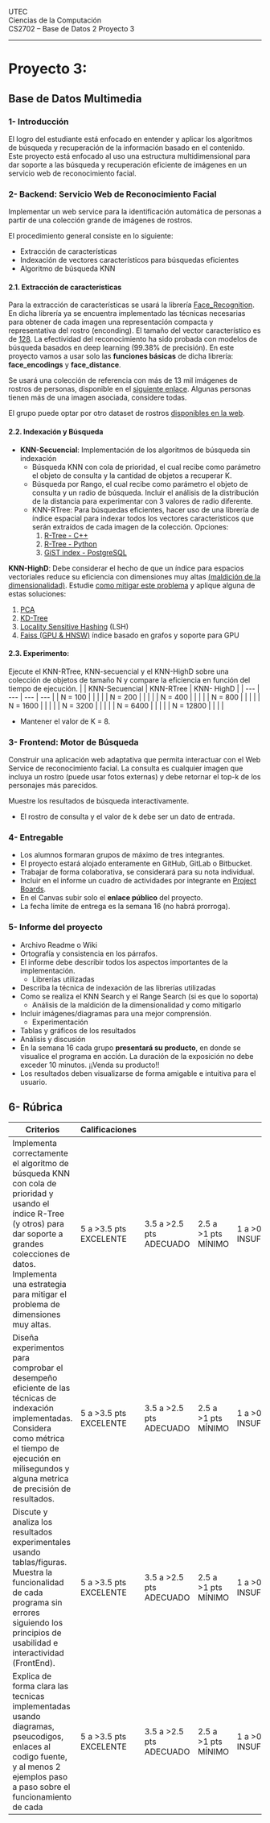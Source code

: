UTEC  
Ciencias de la Computación  
CS2702 – Base de Datos 2 Proyecto 3  

---
# Proyecto 3:
## Base de Datos Multimedia

### **1- Introducción**
El logro del estudiante está enfocado en entender y aplicar los algoritmos de búsqueda y recuperación de la información basado en el contenido.  
Este proyecto está enfocado al uso una estructura multidimensional para dar soporte a las búsqueda y recuperación eficiente de imágenes en un servicio web de reconocimiento facial.
 
### **2- Backend:** Servicio Web de Reconocimiento Facial
Implementar un web service para la identificación automática de personas a partir de una colección grande de imágenes de rostros.  

El procedimiento general consiste en lo siguiente:
- Extracción de características
- Indexación de vectores característicos para búsquedas eficientes
- Algoritmo de búsqueda KNN

#### **2.1. Extracción de características**
Para la extracción de características se usará la librería [Face_Recognition](https://github.com/ageitgey/face_recognition). En dicha librería ya se encuentra implementado las técnicas necesarias para obtener de cada imagen una representación compacta y representativa del rostro (enconding). El tamaño del vector característico es de [128](https://pyimagesearch.com/2018/06/18/face-recognition-with-opencv-python-and-deep-learning/). La efectividad del reconocimiento ha sido probada con modelos de búsqueda basados en deep learning (99.38% de precisión). En este proyecto vamos a usar solo las **funciones básicas** de dicha librería: **face_encodings** y **face_distance**.

Se usará una colección de referencia con más de 13 mil imágenes de rostros de personas, disponible en el [siguiente enlace](http://vis-www.cs.umass.edu/lfw/). Algunas personas tienen más de una imagen asociada, considere todas.

El grupo puede optar por otro dataset de rostros [disponibles en la web](https://www.kaggle.com/c/deepfake-detection-challenge/discussion/121594).

#### **2.2. Indexación y Búsqueda**
- **KNN-Secuencial**: Implementación de los algoritmos de búsqueda sin indexación
    - Búsqueda KNN con cola de prioridad, el cual recibe como parámetro el objeto de consulta y la cantidad de objetos a recuperar K.
    - Búsqueda por Rango, el cual recibe como parámetro el objeto de consulta y un radio de búsqueda. Incluir el análisis de la distribución de la distancia para experimentar con 3 valores de radio diferente.
    - KNN-RTree: Para búsquedas eficientes, hacer uso de una librería de índice espacial para indexar todos los vectores característicos que serán extraídos de cada imagen de la colección. Opciones:
        1. [R-Tree - C++](https://github.com/nushoin/RTree)
        2. [R-Tree - Python](https://rtree.readthedocs.io/en/latest/tutorial.html)
        3. [GiST index - PostgreSQL](https://medium.com/postgres-professional/indexes-in-postgresql-5-gist-86e19781b5db)

**KNN-HighD**: Debe considerar el hecho de que un índice para espacios vectoriales reduce su eficiencia con dimensiones muy altas [(maldición de la dimensionalidad)](https://bib.dbvis.de/uploadedFiles/190.pdf). Estudie [como mitigar este problema](https://www.baeldung.com/cs/k-nearest-neighbors) y aplique alguna de estas soluciones:  
1. [PCA](https://towardsdatascience.com/pca-using-python-scikit-learn-e653f8989e60)  
2. [KD-Tree](https://en.wikipedia.org/wiki/K-d_tree)  
3. [Locality Sensitive Hashing](https://graphics.stanford.edu/courses/cs468-06-fall/Slides/aneesh-michael.pdf) (LSH)  
4. [Faiss (GPU & HNSW)](https://engineering.fb.com/2017/03/29/data-infrastructure/faiss-a-library-for-efficient-similarity-search/) índice basado en grafos y soporte para GPU  

#### 2.3. Experimento:
Ejecute el KNN-RTree, KNN-secuencial y el KNN-HighD sobre una colección de objetos de tamaño N y compare la eficiencia en función del tiempo de ejecución.
| | KNN-Secuencial | KNN-RTree | KNN- HighD |
| --- | --- | --- | --- |
| N = 100 | | | |
| N = 200 | | | |
| N = 400 | | | |
| N = 800 | | | |
| N = 1600 | | | |
| N = 3200 | | | |
| N = 6400 | | | |
| N = 12800 | | | |
* Mantener el valor de K = 8.

### **3- Frontend**: Motor de Búsqueda
Construir una aplicación web adaptativa que permita interactuar con el Web Service de reconocimiento facial. La consulta es cualquier imagen que incluya un rostro (puede usar fotos externas) y debe retornar el top-k de los personajes más parecidos.

Muestre los resultados de búsqueda interactivamente.
- El rostro de consulta y el valor de k debe ser un dato de entrada.

### **4- Entregable**
- Los alumnos formaran grupos de máximo de tres integrantes.
- El proyecto estará alojado enteramente en GitHub, GitLab o Bitbucket.
- Trabajar de forma colaborativa, se considerará para su nota individual.
- Incluir en el informe un cuadro de actividades por integrante en [Project Boards](https://github.com/features/issues).
- En el Canvas subir solo el **enlace público** del proyecto.
- La fecha límite de entrega es la semana 16 (no habrá prorroga).

### **5- Informe del proyecto**
- Archivo Readme o Wiki
- Ortografía y consistencia en los párrafos.
- El informe debe describir todos los aspectos importantes de la implementación.
    - Librerías utilizadas
- Describa la técnica de indexación de las librerías utilizadas
- Como se realiza el KNN Search y el Range Search (si es que lo soporta)
    - Análisis de la maldición de la dimensionalidad y como mitigarlo
- Incluir imágenes/diagramas para una mejor comprensión.
    - Experimentación
- Tablas y gráficos de los resultados
- Análisis y discusión
- En la semana 16 cada grupo **presentará su producto**, en donde se visualice el programa en acción. La duración de la exposición no debe exceder 10 minutos. ¡¡Venda su producto!!
- Los resultados deben visualizarse de forma amigable e intuitiva para el usuario.

## **6- Rúbrica**

| Criterios | Calificaciones | | | |
| --- | --- | --- | --- | --- |
| Implementa correctamente el algoritmo de búsqueda KNN con cola de prioridad y usando el índice R-Tree (y otros) para dar soporte a grandes colecciones de datos. Implementa una estrategia para mitigar el problema de dimensiones muy altas. | 5 a >3.5 pts EXCELENTE | 3.5 a >2.5 pts ADECUADO | 2.5 a >1 pts MÍNIMO | 1 a >0 pts INSUFICIENTE
| Diseña experimentos para comprobar el desempeño eficiente de las técnicas de indexación implementadas. Considera como métrica el tiempo de ejecución en milisegundos y alguna metrica de precisión de resultados. | 5 a >3.5 pts EXCELENTE | 3.5 a >2.5 pts ADECUADO | 2.5 a >1 pts MÍNIMO | 1 a >0 pts INSUFICIENTE
| Discute y analiza los resultados experimentales usando tablas/figuras. Muestra la funcionalidad de cada programa sin errores siguiendo los principios de usabilidad e interactividad (FrontEnd). | 5 a >3.5 pts EXCELENTE | 3.5 a >2.5 pts ADECUADO | 2.5 a >1 pts MÍNIMO | 1 a >0 pts INSUFICIENTE
| Explica de forma clara las tecnicas implementadas usando diagramas, pseucodigos, enlaces al codigo fuente, y al menos 2 ejemplos paso a paso sobre el funcionamiento de cada | 5 a >3.5 pts EXCELENTE | 3.5 a >2.5 pts ADECUADO | 2.5 a >1 pts MÍNIMO | 1 a >0 pts INSUFICIENTE